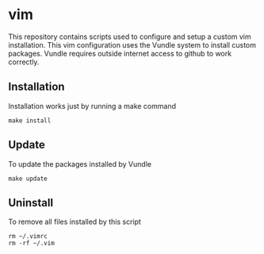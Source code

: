 # vim

This repository contains scripts used to configure and setup a custom vim installation.  This vim configuration uses the Vundle system to install custom packages.  Vundle requires outside internet access to github to work correctly.

## Installation
Installation works just by running a make command
```
make install
```

## Update
To update the packages installed by Vundle
```
make update
```

## Uninstall
To remove all files installed by this script
```
rm ~/.vimrc
rm -rf ~/.vim
```

